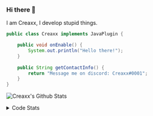 ### Hi there 👋

I am Creaxx, I develop stupid things. 

```java
public class Creaxx implements JavaPlugin {

    public void onEnable() {
        System.out.println("Hello there!");
    }
    
    public String getContactInfo() {
        return "Message me on discord: Creaxx#0001";
    }
}
```

![Creaxx's Github Stats](https://github-readme-stats.vercel.app/api?username=CreaxxOG&show_icons=true&theme=dark&count_private=true)

<details>
  <summary>Code Stats</summary>

<!--START_SECTION:waka-->
![Code Time](http://img.shields.io/badge/Code%20Time-1%2C155%20hrs%206%20mins-blue)

![Lines of code](https://img.shields.io/badge/From%20Hello%20World%20I%27ve%20Written-526.9%20thousand%20lines%20of%20code-blue)

**🐱 My GitHub Data** 

> 📦 66.3 kB Used in GitHub's Storage 
 > 
> 🏆 983 Contributions in the Year 2023
 > 
> 🚫 Not Opted to Hire
 > 
> 📜 4 Public Repositories 
 > 
> 🔑 2 Private Repositories 
 > 
**I'm an Early 🐤** 

```text
🌞 Morning                276 commits         ██░░░░░░░░░░░░░░░░░░░░░░░   07.53 % 
🌆 Daytime                1579 commits        ███████████░░░░░░░░░░░░░░   43.11 % 
🌃 Evening                1753 commits        ████████████░░░░░░░░░░░░░   47.86 % 
🌙 Night                  55 commits          ░░░░░░░░░░░░░░░░░░░░░░░░░   01.50 % 
```
📅 **I'm Most Productive on Saturday** 

```text
Monday                   438 commits         ███░░░░░░░░░░░░░░░░░░░░░░   11.96 % 
Tuesday                  469 commits         ███░░░░░░░░░░░░░░░░░░░░░░   12.80 % 
Wednesday                503 commits         ███░░░░░░░░░░░░░░░░░░░░░░   13.73 % 
Thursday                 581 commits         ████░░░░░░░░░░░░░░░░░░░░░   15.86 % 
Friday                   339 commits         ██░░░░░░░░░░░░░░░░░░░░░░░   09.25 % 
Saturday                 681 commits         █████░░░░░░░░░░░░░░░░░░░░   18.59 % 
Sunday                   652 commits         ████░░░░░░░░░░░░░░░░░░░░░   17.80 % 
```


📊 **This Week I Spent My Time On** 

```text
💬 Programming Languages: 
Java                     13 hrs 46 mins      ████████████████████████░   95.68 % 
XML                      20 mins             █░░░░░░░░░░░░░░░░░░░░░░░░   02.39 % 
YAML                     10 mins             ░░░░░░░░░░░░░░░░░░░░░░░░░   01.18 % 
GitIgnore file           4 mins              ░░░░░░░░░░░░░░░░░░░░░░░░░   00.54 % 
textmate                 1 min               ░░░░░░░░░░░░░░░░░░░░░░░░░   00.14 % 

🔥 Editors: 
IntelliJ                 14 hrs 24 mins      █████████████████████████   100.00 % 
```

**I Mostly Code in Java** 

```text
Java                     52 repos            █████████████████████░░░░   82.54 % 
Kotlin                   8 repos             ███░░░░░░░░░░░░░░░░░░░░░░   12.70 % 
TypeScript               2 repos             █░░░░░░░░░░░░░░░░░░░░░░░░   03.17 % 
EJS                      1 repo              ░░░░░░░░░░░░░░░░░░░░░░░░░   01.59 % 
```




 Last Updated on 28/03/2023 06:25:31 UTC
<!--END_SECTION:waka-->
</details>
